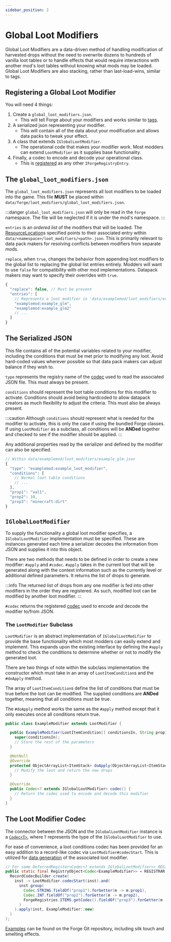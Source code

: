 ```yaml
---
sidebar_position: 2
---
```


# Global Loot Modifiers

Global Loot Modifiers are a data-driven method of handling modification of harvested drops without the need to overwrite dozens to hundreds of vanilla loot tables or to handle effects that would require interactions with another mod's loot tables without knowing what mods may be loaded. Global Loot Modifiers are also stacking, rather than last-load-wins, similar to tags.

## Registering a Global Loot Modifier

You will need 4 things:

1. Create a `global_loot_modifiers.json`.
    * This will tell Forge about your modifiers and works similar to [tags].
2. A serialized json representing your modifier.
    * This will contain all of the data about your modification and allows data packs to tweak your effect.
3. A class that extends `IGlobalLootModifier`.
    * The operational code that makes your modifier work. Most modders can extend `LootModifier` as it supplies base functionality.
4. Finally, a codec to encode and decode your operational class.
    * This is [registered] as any other `IForgeRegistryEntry`.

## The `global_loot_modifiers.json`

The `global_loot_modifiers.json` represents all loot modifiers to be loaded into the game. This file **MUST** be placed within `data/forge/loot_modifiers/global_loot_modifiers.json`.

:::danger
`global_loot_modifiers.json` will only be read in the `forge` namespace. The file will be neglected if it is under the mod's namespace.
:::

`entries` is an *ordered list* of the modifiers that will be loaded. The [ResourceLocation][resloc]s specified points to their associated entry within `data/<namespace>/loot_modifiers/<path>.json`. This is primarily relevant to data pack makers for resolving conflicts between modifiers from separate mods.

`replace`, when `true`, changes the behavior from appending loot modifiers to the global list to replacing the global list entries entirely. Modders will want to use `false` for compatibility with other mod implementations. Datapack makers may want to specify their overrides with `true`.

```js
{
  "replace": false, // Must be present
  "entries": [
    // Represents a loot modifier in 'data/examplemod/loot_modifiers/example_glm.json'
    "examplemod:example_glm",
    "examplemod:example_glm2"
    // ...
  ]
}
```

## The Serialized JSON

This file contains all of the potential variables related to your modifier, including the conditions that must be met prior to modifying any loot. Avoid hard-coded values wherever possible so that data pack makers can adjust balance if they wish to.

`type` represents the registry name of the [codec] used to read the associated JSON file. This must always be present.

`conditions` should represent the loot table conditions for this modifier to activate. Conditions should avoid being hardcoded to allow datapack creators as much flexibility to adjust the criteria. This must also be always present.

:::caution
Although `conditions` should represent what is needed for the modifier to activate, this is only the case if using the bundled Forge classes. If using `LootModifier` as a subclass, all conditions will be **ANDed** together and checked to see if the modifier should be applied.
:::

Any additional properties read by the serializer and defined by the modifier can also be specified.

```js
// Within data/examplemod/loot_modifiers/example_glm.json
{
  "type": "examplemod:example_loot_modifier",
  "conditions": [
    // Normal loot table conditions
    // ...
  ],
  "prop1": "val1",
  "prop2": 10,
  "prop3": "minecraft:dirt"
}
```

## `IGlobalLootModifier`

To supply the functionality a global loot modifier specifies, a `IGlobalLootModifier` implementation must be specified. These are instances generated each time a serializer decodes the information from JSON and supplies it into this object.

There are two methods that needs to be defined in order to create a new modifier: `#apply` and `#codec`. `#apply` takes in the current loot that will be generated along with the context information such as the currently level or additional defined parameters. It returns the list of drops to generate.

:::info
The returned list of drops from any one modifier is fed into other modifiers in the order they are registered. As such, modified loot can be modified by another loot modifier.
:::

`#codec` returns the registered [codec] used to encode and decode the modifier to/from JSON.

### The `LootModifier` Subclass

`LootModifier` is an abstract implementation of `IGlobalLootModifier` to provide the base functionality which most modders can easily extend and implement. This expands upon the existing interface by defining the `#apply` method to check the conditions to determine whether or not to modify the generated loot.

There are two things of note within the subclass implementation: the constructor which must take in an array of `LootItemCondition`s and the `#doApply` method.

The array of `LootItemCondition`s define the list of conditions that must be true before the loot can be modified. The supplied conditions are **ANDed** together, meaning that all conditions must be true.

The `#doApply` method works the same as the `#apply` method except that it only executes once all conditions return true.

```java
public class ExampleModifier extends LootModifier {

  public ExampleModifier(LootItemCondition[] conditionsIn, String prop1, int prop2, Item prop3) {
    super(conditionsIn);
    // Store the rest of the parameters
  }

  @NotNull
  @Override
  protected ObjectArrayList<ItemStack> doApply(ObjectArrayList<ItemStack> generatedLoot, LootContext context) {
    // Modify the loot and return the new drops
  }

  @Override
  public Codec<? extends IGlobalLootModifier> codec() {
    // Return the codec used to encode and decode this modifier
  }
}
```

## The Loot Modifier Codec

The connector between the JSON and the `IGlobalLootModifier` instance is a [`Codec<T>`][codecdef], where `T` represents the type of the `IGlobalLootModifier` to use.

For ease of convenience, a loot conditions codec has been provided for an easy addition to a record-like codec via `LootModifier#codecStart`. This is utilized for [data generation][datagen] of the associated loot modifier.

```java
// For some DeferredRegister<Codec<? extends IGlobalLootModifier>> REGISTRAR
public static final RegistryObject<Codec<ExampleModifier>> = REGISTRAR.register("example_codec", () ->
  RecordCodecBuilder.create(
    inst -> LootModifier.codecStart(inst).and(
      inst.group(
        Codec.STRING.fieldOf("prop1").forGetter(m -> m.prop1),
        Codec.INT.fieldOf("prop2").forGetter(m -> m.prop2),
        ForgeRegistries.ITEMS.getCodec().fieldOf("prop3").forGetter(m -> m.prop3)
      )
    ).apply(inst, ExampleModifier::new)
  )
);
```

[Examples][examples] can be found on the Forge Git repository, including silk touch and smelting effects.

[tags]: ./tags.md
[resloc]: ../../concepts/resources.md#ResourceLocation
[codec]: #the-loot-modifier-codec
[registered]: ../../concepts/registries.md#methods-for-registering
[codecdef]: ../../datastorage/codecs.md
[datagen]: ../../datagen/server/glm.md
[examples]: https://github.com/MinecraftForge/MinecraftForge/blob/1.20.x/src/test/java/net/minecraftforge/debug/gameplay/loot/GlobalLootModifiersTest.java
